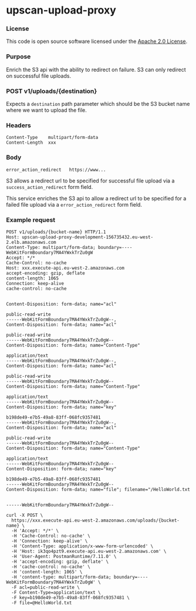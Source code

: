 
# upscan-upload-proxy

### License

This code is open source software licensed under the [Apache 2.0 License]("http://www.apache.org/licenses/LICENSE-2.0.html").

### Purpose

Enrich the S3 api with the ability to redirect on failure. S3 can only redirect on successful file uploads.

### POST v1/uploads/{destination}

Expects a `destination` path parameter which should be the S3 bucket name where we want to
upload the file.

### Headers

```$xslt
Content-Type	multipart/form-data
Content-Length	xxx
```

### Body
```$xslt
error_action_redirect	https://www...
``` 

S3 allows a redirect url to be specified for successful file upload via a `success_action_redirect` form field.
 
This service enriches the S3 api to allow a redirect url to be specified for a failed file upload via a 
`error_action_redirect` form field.


### Example request

```$xslt
POST v1/uploads/{bucket-name} HTTP/1.1
Host: upscan-upload-proxy-development-156735432.eu-west-2.elb.amazonaws.com
Content-Type: multipart/form-data; boundary=----WebKitFormBoundary7MA4YWxkTrZu0gW
Accept: */*
Cache-Control: no-cache
Host: xxx.execute-api.eu-west-2.amazonaws.com
accept-encoding: gzip, deflate
content-length: 1065
Connection: keep-alive
cache-control: no-cache


Content-Disposition: form-data; name="acl"

public-read-write
------WebKitFormBoundary7MA4YWxkTrZu0gW--,
Content-Disposition: form-data; name="acl"

public-read-write
------WebKitFormBoundary7MA4YWxkTrZu0gW--
Content-Disposition: form-data; name="Content-Type"

application/text
------WebKitFormBoundary7MA4YWxkTrZu0gW--,
Content-Disposition: form-data; name="acl"

public-read-write
------WebKitFormBoundary7MA4YWxkTrZu0gW--
Content-Disposition: form-data; name="Content-Type"

application/text
------WebKitFormBoundary7MA4YWxkTrZu0gW--
Content-Disposition: form-data; name="key"

b198de49-e7b5-49a8-83ff-068fc9357481
------WebKitFormBoundary7MA4YWxkTrZu0gW--,
Content-Disposition: form-data; name="acl"

public-read-write
------WebKitFormBoundary7MA4YWxkTrZu0gW--
Content-Disposition: form-data; name="Content-Type"

application/text
------WebKitFormBoundary7MA4YWxkTrZu0gW--
Content-Disposition: form-data; name="key"

b198de49-e7b5-49a8-83ff-068fc9357481
------WebKitFormBoundary7MA4YWxkTrZu0gW--
Content-Disposition: form-data; name="file"; filename="/HelloWorld.txt


------WebKitFormBoundary7MA4YWxkTrZu0gW--
```

```$xslt
curl -X POST \
  https://xxx.execute-api.eu-west-2.amazonaws.com/uploads/{bucket-name} \
  -H 'Accept: */*' \
  -H 'Cache-Control: no-cache' \
  -H 'Connection: keep-alive' \
  -H 'Content-Type: application/x-www-form-urlencoded' \
  -H 'Host: ik3qo4pzt9.execute-api.eu-west-2.amazonaws.com' \
  -H 'User-Agent: PostmanRuntime/7.11.0' \
  -H 'accept-encoding: gzip, deflate' \
  -H 'cache-control: no-cache' \
  -H 'content-length: 1065' \
  -H 'content-type: multipart/form-data; boundary=----WebKitFormBoundary7MA4YWxkTrZu0gW' \
  -F acl=public-read-write \
  -F Content-Type=application/text \
  -F key=b198de49-e7b5-49a8-83ff-068fc9357481 \
  -F file=@HelloWorld.txt
```
